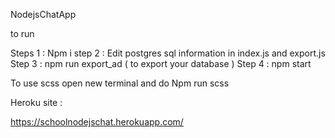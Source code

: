 NodejsChatApp




to run

Steps 1 : Npm i 
step 2 : Edit postgres sql information in index.js and export.js
Step 3 : npm run export_ad ( to export your database  )
Step 4 : npm start


To use scss open new terminal and do
Npm run scss


Heroku site : 

https://schoolnodejschat.herokuapp.com/
